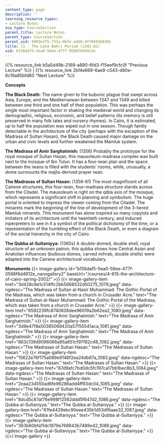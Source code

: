 ```yaml
---
content_type: page
description: ''
learning_resource_types:
- Lecture Notes
ocw_type: CourseSection
parent_title: Lecture Notes
parent_type: CourseSection
parent_uid: 6903e2f5-731a-0bfe-a3b8-4ff0493b836b
title: 11 - The Late Bahri Period (1341-82)
uid: b156daf5-5ea0-56ee-477f-0568f6d4912e
---
```


{{% resource_link b5a5d49b-2169-a890-6fd3-f15eef9cfc0f "Previous Lecture" %}} | {{% resource_link 2bf4e669-6ae9-c543-d60e-6c19a85bfd60 "Next Lecture" %}}

  
**Concepts**

**The Black Death:** The name given to the bubonic plague that swept across Asia, Europe, and the Mediterranean between 1347 and 1349 and killed between one third and one half of their population. This was perhaps the single most important factor in shaking the medieval world and changing its demographic, religious, economic, and belief patterns (its memory is still preserved in many folk tales and nursery rhymes). In Cairo, it is estimated, up to half the population was wiped out in one season. Though faintly detectable in the architecture of the city (perhaps with the exception of the Madrasa of Sultan Hasan), the Black Death caused major damage on the urban and civic levels and further weakened the Mamluk system.

**The Madrasa of Amir Sarghatmish:** (1356) Probably the prototype for the royal mosque of Sultan Hasan, this mausoleum-madrasa complex was built next to the mosque of Ibn Tulun. It has a four-iwan plan and the space between the iwans is filled with the students' rooms, while, unusually, a dome surmounts the majlis-derived prayer iwan.

**The Madrasas of Sultan Hasan:** (1356-61) The most magnificent of all Cairene structures, this four-iwan, four-madrasa structure stands across from the Citadel. The mausoleum is right on the qibla axis of the mosque, which represents a significant shift in planning and symbolism. The huge portal is oriented to impress the viewer coming from the Citadel. The minarets mark the beginning of the line of development of the 3-tiered Mamluk minarets. This monument has alone inspired so many copyists and imitators of its architecture until the twentieth century, and induced inperpreters to see in it a symbol of the political dichotomy of the time, or a representation of the humbling effect of the Black Death, or even a diagram of the social hierarchy in the city of Cairo.

**The Qubba al-Sultaniyya:** (1360s) A double-domed, double shell, royal structure of an unknown patron, this qubba shows how Central Asian and Anatolian influences (bulbous domes, carved mihrab, double shells) were adapted into the Cairene architectural vocabulary.

**Monuments**
{{< image-gallery id="b156daf5-5ea0-56ee-477f-0568f6d4912e_nanogallery2" baseUrl="/courses/4-615-the-architecture-of-cairo-spring-2002/" >}}
{{< image-gallery-item href="3d428c8e1c514ffc2bb5668532d50275_1079.jpeg" data-ngdesc="The Madrasa of Sultan al-Nasir Muhammad: The Gothic Portal of the Madrasa, which was taken from a church in Crusader Acre." text="The Madrasa of Sultan al-Nasir Muhammad: The Gothic Portal of the Madrasa, which was taken from a church in Crusader Acre." >}}
{{< image-gallery-item href="6592239fc8740828dee96019a2b62ea2_1080.jpeg" data-ngdesc="The Madrasa of Amir Sarghatmish." text="The Madrasa of Amir Sarghatmish." >}}
{{< image-gallery-item href="3d9e47f8a50385068420a57f55541aca_1081.jpeg" data-ngdesc="The Madrasa of Amir Sarghatmish." text="The Madrasa of Amir Sarghatmish." >}}
{{< image-gallery-item href="863c139d9096066a95a851cf97f82c48_1082.jpeg" data-ngdesc="The Madrasas of Sultan Hasan." text="The Madrasas of Sultan Hasan." >}}
{{< image-gallery-item href="15622e76f175a089e9146f2ea24db67a_1083.jpeg" data-ngdesc="The Madrasas of Sultan Hasan." text="The Madrasas of Sultan Hasan." >}}
{{< image-gallery-item href="87d9afc7bd0dc5fc197ca17bb1bec8b3_1084.jpeg" data-ngdesc="The Madrasas of Sultan Hasan." text="The Madrasas of Sultan Hasan." >}}
{{< image-gallery-item href="2eaa234550ad6fe96286add4ff93dc04_1085.jpeg" data-ngdesc="The Madrasas of Sultan Hasan." text="The Madrasas of Sultan Hasan." >}}
{{< image-gallery-item href="8dcd5c87af76e998f12562ddd5f647d2_1086.jpeg" data-ngdesc="The Qubba al-Sultaniyya." text="The Qubba al-Sultaniyya." >}}
{{< image-gallery-item href="61fe4429ebc90eee435b1d53df6aae32_1087.jpeg" data-ngdesc="The Qubba al-Sultaniyya." text="The Qubba al-Sultaniyya." >}}
{{< image-gallery-item href="363b60bfa11dc1979e768843b7489e42_1088.jpeg" data-ngdesc="The Qubba al-Sultaniyya." text="The Qubba al-Sultaniyya." >}}
{{</ image-gallery >}}